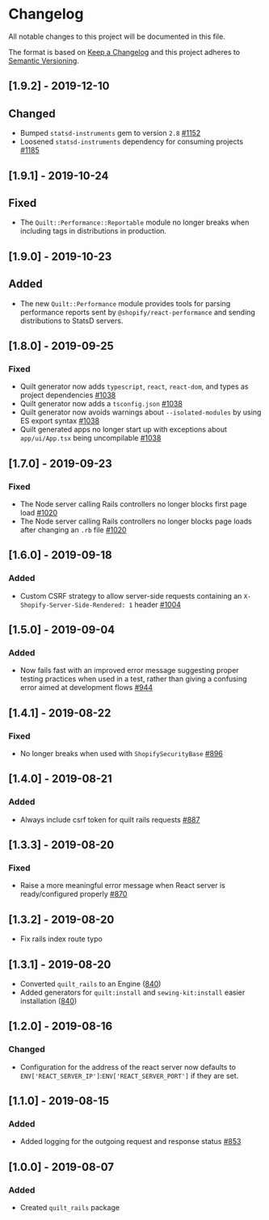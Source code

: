 # Changelog

All notable changes to this project will be documented in this file.

The format is based on [Keep a Changelog](http://keepachangelog.com/en/1.0.0/)
and this project adheres to [Semantic Versioning](http://semver.org/spec/v2.0.0.html).

## [1.9.2] - 2019-12-10

## Changed

- Bumped `statsd-instruments` gem to version `2.8` [#1152](https://github.com/Shopify/quilt/pull/1152)
- Loosened `statsd-instruments` dependency for consuming projects [#1185](https://github.com/Shopify/quilt/pull/1185)

## [1.9.1] - 2019-10-24

## Fixed

- The `Quilt::Performance::Reportable` module no longer breaks when including tags in distributions in production.

## [1.9.0] - 2019-10-23

## Added

- The new `Quilt::Performance` module provides tools for parsing performance reports sent by `@shopify/react-performance` and sending distributions to StatsD servers.

## [1.8.0] - 2019-09-25

### Fixed

- Quilt generator now adds `typescript`, `react`, `react-dom`, and types as project dependencies [#1038](https://github.com/Shopify/quilt/pull/1038)
- Quilt generator now adds a `tsconfig.json` [#1038](https://github.com/Shopify/quilt/pull/1038)
- Quilt generator now avoids warnings about `--isolated-modules` by using ES export syntax [#1038](https://github.com/Shopify/quilt/pull/1038)
- Quilt generated apps no longer start up with exceptions about `app/ui/App.tsx` being uncompilable [#1038](https://github.com/Shopify/quilt/pull/1038)

## [1.7.0] - 2019-09-23

### Fixed

- The Node server calling Rails controllers no longer blocks first page load [#1020](https://github.com/Shopify/quilt/pull/1020)
- The Node server calling Rails controllers no longer blocks page loads after changing an `.rb` file [#1020](https://github.com/Shopify/quilt/pull/1020)

## [1.6.0] - 2019-09-18

### Added

- Custom CSRF strategy to allow server-side requests containing an `X-Shopify-Server-Side-Rendered: 1` header [#1004](https://github.com/Shopify/quilt/pull/1004)

## [1.5.0] - 2019-09-04

### Added

- Now fails fast with an improved error message suggesting proper testing practices when used in a test, rather than giving a confusing error aimed at development flows [#944](https://github.com/Shopify/quilt/pull/944)

## [1.4.1] - 2019-08-22

### Fixed

- No longer breaks when used with `ShopifySecurityBase` [#896](https://github.com/Shopify/quilt/pull/896)

## [1.4.0] - 2019-08-21

### Added

- Always include csrf token for quilt rails requests [#887](https://github.com/Shopify/quilt/pull/887)

## [1.3.3] - 2019-08-20

### Fixed

- Raise a more meaningful error message when React server is ready/configured properly [#870](https://github.com/Shopify/quilt/pull/870)

## [1.3.2] - 2019-08-20

- Fix rails index route typo

## [1.3.1] - 2019-08-20

- Converted `quilt_rails` to an Engine ([840](https://github.com/Shopify/quilt/pull/840))
- Added generators for `quilt:install` and `sewing-kit:install` easier installation ([840](https://github.com/Shopify/quilt/pull/840))

## [1.2.0] - 2019-08-16

### Changed

- Configuration for the address of the react server now defaults to `ENV['REACT_SERVER_IP']`:`ENV['REACT_SERVER_PORT']` if they are set.

## [1.1.0] - 2019-08-15

### Added

- Added logging for the outgoing request and response status [#853](https://github.com/Shopify/quilt/pull/853)

## [1.0.0] - 2019-08-07

### Added

- Created `quilt_rails` package

